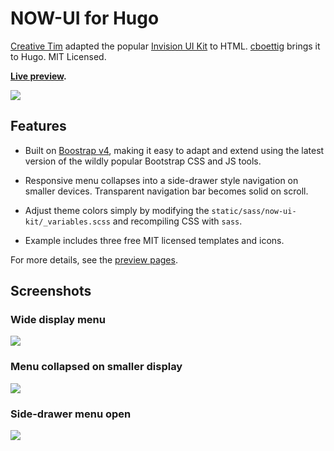 # NOW-UI for Hugo

[Creative Tim](https://www.creative-tim.com/product/now-ui-kit) adapted the popular [Invision UI Kit](https://www.invisionapp.com/now)
to HTML. [cboettig](https://github.com/cboettig) brings it to Hugo.  MIT Licensed.

**[Live preview](https://cboettig.github.io/hugo-now-ui).**

![](https://github.com/cboettig/hugo-now-ui/blob/master/images/tn.png)



## Features

- Built on [Boostrap v4](https://getbootstrap.com), making it easy to adapt and extend using the latest version of the wildly popular Bootstrap CSS and JS tools.

- Responsive menu collapses into a side-drawer style navigation on smaller devices.  Transparent navigation bar becomes solid on scroll. 

- Adjust theme colors simply by modifying the `static/sass/now-ui-kit/_variables.scss` and recompiling CSS with `sass`. 

- Example includes three free MIT licensed templates and icons.

For more details, see the [preview pages](https://cboettig.github.io/hugo-now-ui).  


## Screenshots

### Wide display menu

![](https://github.com/cboettig/hugo-now-ui/blob/master/images/menu-wide.png)


### Menu collapsed on smaller display

![](https://github.com/cboettig/hugo-now-ui/blob/master/images/menu-collapse.png)

### Side-drawer menu open 

![](https://github.com/cboettig/hugo-now-ui/blob/master/images/sidemenu.png)
